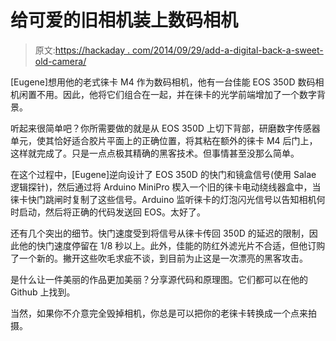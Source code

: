# 给可爱的旧相机装上数码相机

> 原文:[https://hackaday . com/2014/09/29/add-a-digital-back-a-sweet-old-camera/](https://hackaday.com/2014/09/29/adding-a-digital-back-to-a-sweet-old-camera/)

[Eugene]想用他的老式徕卡 M4 作为数码相机，他有一台佳能 EOS 350D 数码相机闲置不用。因此，他将它们组合在一起，并在徕卡的光学前端增加了一个数字背景。

听起来很简单吧？你所需要做的就是从 EOS 350D 上切下背部，研磨数字传感器单元，使其恰好适合胶片平面上的正确位置，将其粘在额外的徕卡 M4 后门上，这样就完成了。只是一点点极其精确的黑客技术。但事情甚至没那么简单。

在这个过程中，[Eugene]逆向设计了 EOS 350D 的快门和镜盒信号(使用 Salae 逻辑探针)，然后通过将 Arduino MiniPro 楔入一个旧的徕卡电动绕线器盒中，当徕卡快门跳闸时复制了这些信号。Arduino 监听徕卡的灯泡闪光信号以告知相机何时启动，然后将正确的代码发送回 EOS。太好了。

还有几个突出的细节。快门速度受到将信号从徕卡传回 350D 的延迟的限制，因此他的快门速度停留在 1/8 秒以上。此外，佳能的防红外滤光片不合适，但他订购了一个新的。撇开这些吹毛求疵不谈，到目前为止这是一次漂亮的黑客攻击。

是什么让一件美丽的作品更加美丽？分享源代码和原理图。它们都可以在他的 Github 上找到。

当然，如果你不介意完全毁掉相机，你总是可以把你的老徕卡转换成一个点来拍摄。
